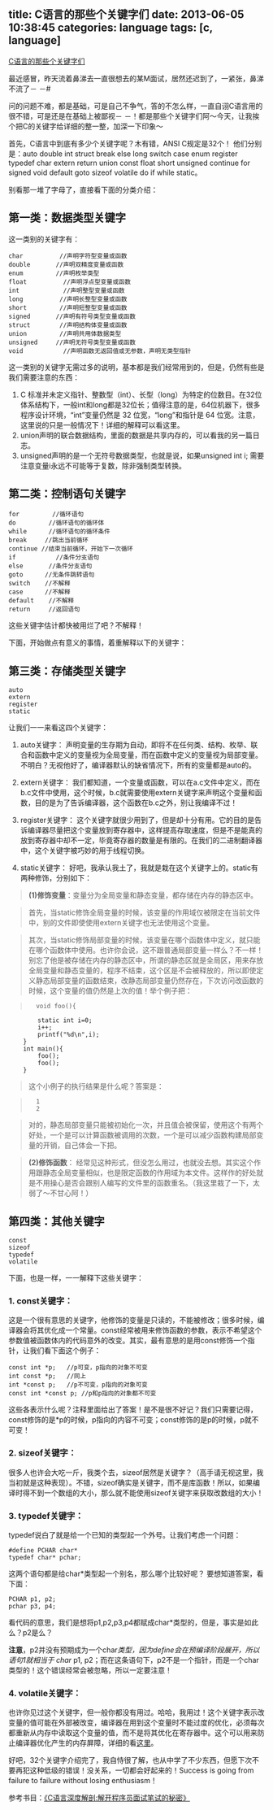 title: C语言的那些个关键字们
date: 2013-06-05 10:38:45
categories: language
tags: [c, language]
---

[C语言的那些个关键字们](http://blogread.cn/it/article/5844)


最近感冒，昨天流着鼻涕去一直很想去的某M面试，居然还迟到了，一紧张，鼻涕不流了－ －#

问的问题不难，都是基础，可是自己不争气，答的不怎么样，一直自诩C语言用的很不错，可是还是在基础上被鄙视－ －！都是那些个关键字们阿～今天，让我挨个把C的关键字给详细的整一整，加深一下印象～

首先，C语言中到底有多少个关键字呢？木有错，ANSI C规定是32个！ 他们分别是：auto double int struct break else long switch case enum register typedef char extern return union const float short unsigned continue for signed void default goto sizeof volatile do if while static。

别看那一堆了字母了，直接看下面的分类介绍：

## 第一类：数据类型关键字

这一类别的关键字有：

	char          //声明字符型变量或函数
	double       //声明双精度变量或函数
	enum         //声明枚举类型
	float          //声明浮点型变量或函数
	int            //声明整型变量或函数
	long          //声明长整型变量或函数
	short         //声明短整型变量或函数
	signed       //声明有符号类型变量或函数
	struct        //声明结构体变量或函数
	union         //声明共用体数据类型
	unsigned     //声明无符号类型变量或函数
	void           //声明函数无返回值或无参数，声明无类型指针


这一类别的关键字无需过多的说明，基本都是我们经常用到的，但是，仍然有些是我们需要注意的东西：

1. C 标准并未定义指针、整数型（int）、长型（long）为特定的位数目。在32位体系结构下，一般int和long都是32位长；值得注意的是，64位机器下，很多程序设计环境，“int”变量仍然是 32 位宽，“long”和指针是 64 位宽。注意，这里说的只是一般情况下！详细的解释可以看这里。
2. union声明的联合数据结构，里面的数据是共享内存的，可以看我的另一篇日志。
3. unsigned声明的是一个无符号数据类型，也就是说，如果unsigned int i; 需要注意变量i永远不可能等于复数，除非强制类型转换。


## 第二类：控制语句关键字

	for         //循环语句
	do         //循环语句的循环体
	while      //循环语句的循环条件
	break     //跳出当前循环
	continue //结束当前循环，开始下一次循环
	if           //条件分支语句
	else       //条件分支语句
	goto      //无条件跳转语句
	switch    //不解释
	case      //不解释
	default    //不解释
	return     //返回语句

这些关键字估计都快被用烂了吧？不解释！

下面，开始做点有意义的事情，着重解释以下的关键字：

## 第三类：存储类型关键字

	auto
	extern
	register
	static


让我们一一来看这四个关键字：

1. auto关键字： 声明变量的生存期为自动，即将不在任何类、结构、枚举、联合和函数中定义的变量视为全局变量，而在函数中定义的变量视为局部变量。不明白？无视他好了，编译器默认的缺省情况下，所有的变量都是auto的。

2. extern关键字： 我们都知道，一个变量或函数，可以在a.c文件中定义，而在b.c文件中使用，这个时候，b.c就需要使用extern关键字来声明这个变量和函数，目的是为了告诉编译器，这个函数在b.c之外，别让我编译不过！

3. register关键字： 这个关键字就很少用到了，但是却十分有用。它的目的是告诉编译器尽量把这个变量放到寄存器中，这样提高存取速度，但是不是能真的放到寄存器中却不一定，毕竟寄存器的数量是有限的。在我们的二进制翻译器中，这个关键字被巧妙的用于线程切换。

4. static关键字： 好吧，我承认我土了，我就是栽在这个关键字上的。static有两种修饰，分别如下：

>**(1)修饰变量**：变量分为全局变量和静态变量，都存储在内存的静态区中。

>首先，当static修饰全局变量的时候，该变量的作用域仅被限定在当前文件中，别的文件即使使用extern关键字也无法使用这个变量。

>其次，当static修饰局部变量的时候，该变量在哪个函数体中定义，就只能在哪个函数体中使用。也许你会说，这不跟普通局部变量一样么？不一样！别忘了他是被存储在内存的静态区中，所谓的静态区就是全局区，用来存放全局变量和静态变量的，程序不结束，这个区是不会被释放的，所以即使定义静态局部变量的函数结束，改静态局部变量仍然存在，下次访问改函数的时候，这个变量的值仍然是上次的值！举个例子把：

>		void foo(){
			static int i=0;
			i++;
			printf("%d\n",i);
		}
		int main(){
			foo();
			foo();
		}

>这个小例子的执行结果是什么呢？答案是：

>		1
>		2

>对的，静态局部变量只能被初始化一次，并且值会被保留，使用这个有两个好处，一个是可以计算函数被调用的次数，一个是可以减少函数构建局部变量的开销，自己体会一下把。

>**(2)修饰函数**： 经常见这种形式，但没怎么用过，也就没去想。其实这个作用跟静态全局变量相似，也是限定函数的作用域为本文件。这样作的好处就是不用操心是否会跟别人编写的文件里的函数重名。（我这里栽了一下，太弱了～不甘心阿！）


## 第四类：其他关键字

	const
	sizeof
	typedef
	volatile

下面，也是一样，一一解释下这些关键字：

### 1. const关键字：

这是一个很有意思的关键字，他修饰的变量是只读的，不能被修改；很多时候，编译器会将其优化成一个常量。const经常被用来修饰函数的参数，表示不希望这个参数值被函数体内的代码意外的改变。其实，最有意思的是用const修饰一个指针，让我们看下面这个例子：

	const int *p;   //p可变，p指向的对象不可变
	int const *p;   //同上
	int *const p;   //p不可变，p指向的对象可变
	const int *const p; //p和p指向的对象都不可变

这些各表示什么呢？注释里面给出了答案！是不是很不好记？我们只需要记得，const修饰的是*p的时候，p指向的内容不可变；const修饰的是p的时候，p就不可变！

### 2. sizeof关键字：

很多人也许会大吃一斤，我类个去，sizeof居然是关键字？（高手请无视这里，我当初就是这种表现）。不错，sizeof确实是关键字，而不是库函数！所以，如果编译时得不到一个数组的大小，那么就不能使用sizeof关键字来获取改数组的大小！

### 3. typedef关键字：

typedef说白了就是给一个已知的类型起一个外号。让我们考虑一个问题：

	#define PCHAR char*
	typedef char* pchar;

这两个语句都是给char*类型起一个别名，那么哪个比较好呢？ 要想知道答案，看下面：

	PCHAR p1, p2;
	pchar p3, p4;

看代码的意思，我们是想将p1,p2,p3,p4都赋成char*类型的，但是，事实是如此么？p2是么？

**注意**，p2并没有预期成为一个char*类型，因为define会在预编译阶段展开，所以语句1就相当于 char* p1, p2；而在这条语句下，p2不是一个指针，而是一个char类型的！这个错误经常会被忽略，所以一定要注意！

### 4. volatile关键字：

也许你见过这个关键字，但一般你都没有用过。哈哈，我用过！这个关键字表示改变量的值可能在外部被改变，编译器在用到这个变量时不能过度的优化，必须每次都重新从内存中读取这个变量的值，而不是将其优化在寄存器中。这个可以用来防止编译器优化产生的内存屏障，详细的看[这里](http://www.spongeliu.com/clanguage/memorybarrier/)。

好吧，32个关键字介绍完了，我自恃很了解，也从中学了不少东西，但愿下次不要再犯这种低级的错误！没关系，一切都会好起来的！Success is going from failure to failure without losing enthusiasm！

参考书目：[《C语言深度解剖:解开程序员面试笔试的秘密》](http://www.amazon.cn/gp/product/B003XF3GQO/)
